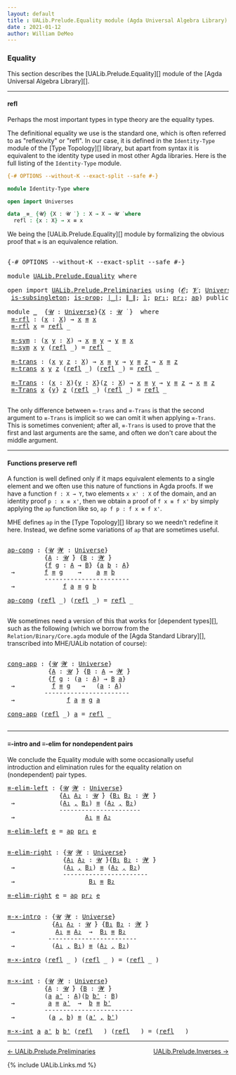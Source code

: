 ```yaml
---
layout: default
title : UALib.Prelude.Equality module (Agda Universal Algebra Library)
date : 2021-01-12
author: William DeMeo
---
```


### <a id="equality">Equality</a>

This section describes the [UALib.Prelude.Equality][] module of the [Agda Universal Algebra Library][].

-----------------------

#### <a id="refl">refl</a>

Perhaps the most important types in type theory are the equality types.

The definitional equality we use is the standard one, which is often referred to as "reflexivity" or "refl". In our case, it is defined in the `Identity-Type` module of the [Type Topology][] library, but apart from syntax it is equivalent to the identity type used in most other Agda libraries.  Here is the full listing of the `Identity-Type` module.

```agda
{-# OPTIONS --without-K --exact-split --safe #-}

module Identity-Type where

open import Universes

data _≡_ {𝓤} {X : 𝓤 ̇ } : X → X → 𝓤 ̇ where
  refl : {x : X} → x ≡ x
```

We being the [UALib.Prelude.Equality][] module by formalizing the obvious proof that `≡` is an equivalence relation.

<pre class="Agda">

<a id="1071" class="Symbol">{-#</a> <a id="1075" class="Keyword">OPTIONS</a> <a id="1083" class="Pragma">--without-K</a> <a id="1095" class="Pragma">--exact-split</a> <a id="1109" class="Pragma">--safe</a> <a id="1116" class="Symbol">#-}</a>

<a id="1121" class="Keyword">module</a> <a id="1128" href="UALib.Prelude.Equality.html" class="Module">UALib.Prelude.Equality</a> <a id="1151" class="Keyword">where</a>

<a id="1158" class="Keyword">open</a> <a id="1163" class="Keyword">import</a> <a id="1170" href="UALib.Prelude.Preliminaries.html" class="Module">UALib.Prelude.Preliminaries</a> <a id="1198" class="Keyword">using</a> <a id="1204" class="Symbol">(</a><a id="1205" href="universes.html#613" class="Generalizable">𝓞</a><a id="1206" class="Symbol">;</a> <a id="1208" href="universes.html#617" class="Generalizable">𝓥</a><a id="1209" class="Symbol">;</a> <a id="1211" href="universes.html#551" class="Postulate">Universe</a><a id="1219" class="Symbol">;</a> <a id="1221" href="universes.html#758" class="Function Operator">_̇</a><a id="1223" class="Symbol">;</a> <a id="1225" href="Agda.Primitive.html#636" class="Primitive Operator">_⊔_</a><a id="1228" class="Symbol">;</a> <a id="1230" href="universes.html#527" class="Primitive">_⁺</a><a id="1232" class="Symbol">;</a> <a id="1234" href="MGS-MLTT.html#4207" class="Datatype Operator">_≡_</a><a id="1237" class="Symbol">;</a> <a id="1239" href="UALib.Prelude.Preliminaries.html#5690" class="InductiveConstructor">refl</a><a id="1243" class="Symbol">;</a> <a id="1245" href="Sigma-Type.html#120" class="Record">Σ</a><a id="1246" class="Symbol">;</a> <a id="1248" href="MGS-MLTT.html#3074" class="Function">-Σ</a><a id="1250" class="Symbol">;</a> <a id="1252" href="MGS-MLTT.html#3515" class="Function Operator">_×_</a><a id="1255" class="Symbol">;</a> <a id="1257" href="MGS-MLTT.html#2929" class="InductiveConstructor Operator">_,_</a><a id="1260" class="Symbol">;</a>
 <a id="1263" href="MGS-Basic-UF.html#743" class="Function">is-subsingleton</a><a id="1278" class="Symbol">;</a> <a id="1280" href="MGS-Basic-UF.html#1827" class="Function">is-prop</a><a id="1287" class="Symbol">;</a> <a id="1289" href="UALib.Prelude.Preliminaries.html#10371" class="Function Operator">∣_∣</a><a id="1292" class="Symbol">;</a> <a id="1294" href="UALib.Prelude.Preliminaries.html#10452" class="Function Operator">∥_∥</a><a id="1297" class="Symbol">;</a> <a id="1299" href="MGS-MLTT.html#408" class="Function">𝟙</a><a id="1300" class="Symbol">;</a> <a id="1302" href="MGS-MLTT.html#2942" class="Function">pr₁</a><a id="1305" class="Symbol">;</a> <a id="1307" href="MGS-MLTT.html#3001" class="Function">pr₂</a><a id="1310" class="Symbol">;</a> <a id="1312" href="MGS-MLTT.html#6613" class="Function">ap</a><a id="1314" class="Symbol">)</a> <a id="1316" class="Keyword">public</a>

<a id="1324" class="Keyword">module</a> <a id="1331" href="UALib.Prelude.Equality.html#1331" class="Module">_</a>  <a id="1334" class="Symbol">{</a><a id="1335" href="UALib.Prelude.Equality.html#1335" class="Bound">𝓤</a> <a id="1337" class="Symbol">:</a> <a id="1339" href="universes.html#551" class="Postulate">Universe</a><a id="1347" class="Symbol">}{</a><a id="1349" href="UALib.Prelude.Equality.html#1349" class="Bound">X</a> <a id="1351" class="Symbol">:</a> <a id="1353" href="UALib.Prelude.Equality.html#1335" class="Bound">𝓤</a> <a id="1355" href="universes.html#758" class="Function Operator">̇</a> <a id="1357" class="Symbol">}</a>  <a id="1360" class="Keyword">where</a>
 <a id="1367" href="UALib.Prelude.Equality.html#1367" class="Function">≡-rfl</a> <a id="1373" class="Symbol">:</a> <a id="1375" class="Symbol">(</a><a id="1376" href="UALib.Prelude.Equality.html#1376" class="Bound">x</a> <a id="1378" class="Symbol">:</a> <a id="1380" href="UALib.Prelude.Equality.html#1349" class="Bound">X</a><a id="1381" class="Symbol">)</a> <a id="1383" class="Symbol">→</a> <a id="1385" href="UALib.Prelude.Equality.html#1376" class="Bound">x</a> <a id="1387" href="MGS-MLTT.html#4207" class="Datatype Operator">≡</a> <a id="1389" href="UALib.Prelude.Equality.html#1376" class="Bound">x</a>
 <a id="1392" href="UALib.Prelude.Equality.html#1367" class="Function">≡-rfl</a> <a id="1398" href="UALib.Prelude.Equality.html#1398" class="Bound">x</a> <a id="1400" class="Symbol">=</a> <a id="1402" href="UALib.Prelude.Preliminaries.html#5690" class="InductiveConstructor">refl</a> <a id="1407" class="Symbol">_</a>

 <a id="1411" href="UALib.Prelude.Equality.html#1411" class="Function">≡-sym</a> <a id="1417" class="Symbol">:</a> <a id="1419" class="Symbol">(</a><a id="1420" href="UALib.Prelude.Equality.html#1420" class="Bound">x</a> <a id="1422" href="UALib.Prelude.Equality.html#1422" class="Bound">y</a> <a id="1424" class="Symbol">:</a> <a id="1426" href="UALib.Prelude.Equality.html#1349" class="Bound">X</a><a id="1427" class="Symbol">)</a> <a id="1429" class="Symbol">→</a> <a id="1431" href="UALib.Prelude.Equality.html#1420" class="Bound">x</a> <a id="1433" href="MGS-MLTT.html#4207" class="Datatype Operator">≡</a> <a id="1435" href="UALib.Prelude.Equality.html#1422" class="Bound">y</a> <a id="1437" class="Symbol">→</a> <a id="1439" href="UALib.Prelude.Equality.html#1422" class="Bound">y</a> <a id="1441" href="MGS-MLTT.html#4207" class="Datatype Operator">≡</a> <a id="1443" href="UALib.Prelude.Equality.html#1420" class="Bound">x</a>
 <a id="1446" href="UALib.Prelude.Equality.html#1411" class="Function">≡-sym</a> <a id="1452" href="UALib.Prelude.Equality.html#1452" class="Bound">x</a> <a id="1454" href="UALib.Prelude.Equality.html#1454" class="Bound">y</a> <a id="1456" class="Symbol">(</a><a id="1457" href="UALib.Prelude.Preliminaries.html#5690" class="InductiveConstructor">refl</a> <a id="1462" class="Symbol">_)</a> <a id="1465" class="Symbol">=</a> <a id="1467" href="UALib.Prelude.Preliminaries.html#5690" class="InductiveConstructor">refl</a> <a id="1472" class="Symbol">_</a>

 <a id="1476" href="UALib.Prelude.Equality.html#1476" class="Function">≡-trans</a> <a id="1484" class="Symbol">:</a> <a id="1486" class="Symbol">(</a><a id="1487" href="UALib.Prelude.Equality.html#1487" class="Bound">x</a> <a id="1489" href="UALib.Prelude.Equality.html#1489" class="Bound">y</a> <a id="1491" href="UALib.Prelude.Equality.html#1491" class="Bound">z</a> <a id="1493" class="Symbol">:</a> <a id="1495" href="UALib.Prelude.Equality.html#1349" class="Bound">X</a><a id="1496" class="Symbol">)</a> <a id="1498" class="Symbol">→</a> <a id="1500" href="UALib.Prelude.Equality.html#1487" class="Bound">x</a> <a id="1502" href="MGS-MLTT.html#4207" class="Datatype Operator">≡</a> <a id="1504" href="UALib.Prelude.Equality.html#1489" class="Bound">y</a> <a id="1506" class="Symbol">→</a> <a id="1508" href="UALib.Prelude.Equality.html#1489" class="Bound">y</a> <a id="1510" href="MGS-MLTT.html#4207" class="Datatype Operator">≡</a> <a id="1512" href="UALib.Prelude.Equality.html#1491" class="Bound">z</a> <a id="1514" class="Symbol">→</a> <a id="1516" href="UALib.Prelude.Equality.html#1487" class="Bound">x</a> <a id="1518" href="MGS-MLTT.html#4207" class="Datatype Operator">≡</a> <a id="1520" href="UALib.Prelude.Equality.html#1491" class="Bound">z</a>
 <a id="1523" href="UALib.Prelude.Equality.html#1476" class="Function">≡-trans</a> <a id="1531" href="UALib.Prelude.Equality.html#1531" class="Bound">x</a> <a id="1533" href="UALib.Prelude.Equality.html#1533" class="Bound">y</a> <a id="1535" href="UALib.Prelude.Equality.html#1535" class="Bound">z</a> <a id="1537" class="Symbol">(</a><a id="1538" href="UALib.Prelude.Preliminaries.html#5690" class="InductiveConstructor">refl</a> <a id="1543" class="Symbol">_)</a> <a id="1546" class="Symbol">(</a><a id="1547" href="UALib.Prelude.Preliminaries.html#5690" class="InductiveConstructor">refl</a> <a id="1552" class="Symbol">_)</a> <a id="1555" class="Symbol">=</a> <a id="1557" href="UALib.Prelude.Preliminaries.html#5690" class="InductiveConstructor">refl</a> <a id="1562" class="Symbol">_</a>

 <a id="1566" href="UALib.Prelude.Equality.html#1566" class="Function">≡-Trans</a> <a id="1574" class="Symbol">:</a> <a id="1576" class="Symbol">(</a><a id="1577" href="UALib.Prelude.Equality.html#1577" class="Bound">x</a> <a id="1579" class="Symbol">:</a> <a id="1581" href="UALib.Prelude.Equality.html#1349" class="Bound">X</a><a id="1582" class="Symbol">){</a><a id="1584" href="UALib.Prelude.Equality.html#1584" class="Bound">y</a> <a id="1586" class="Symbol">:</a> <a id="1588" href="UALib.Prelude.Equality.html#1349" class="Bound">X</a><a id="1589" class="Symbol">}(</a><a id="1591" href="UALib.Prelude.Equality.html#1591" class="Bound">z</a> <a id="1593" class="Symbol">:</a> <a id="1595" href="UALib.Prelude.Equality.html#1349" class="Bound">X</a><a id="1596" class="Symbol">)</a> <a id="1598" class="Symbol">→</a> <a id="1600" href="UALib.Prelude.Equality.html#1577" class="Bound">x</a> <a id="1602" href="MGS-MLTT.html#4207" class="Datatype Operator">≡</a> <a id="1604" href="UALib.Prelude.Equality.html#1584" class="Bound">y</a> <a id="1606" class="Symbol">→</a> <a id="1608" href="UALib.Prelude.Equality.html#1584" class="Bound">y</a> <a id="1610" href="MGS-MLTT.html#4207" class="Datatype Operator">≡</a> <a id="1612" href="UALib.Prelude.Equality.html#1591" class="Bound">z</a> <a id="1614" class="Symbol">→</a> <a id="1616" href="UALib.Prelude.Equality.html#1577" class="Bound">x</a> <a id="1618" href="MGS-MLTT.html#4207" class="Datatype Operator">≡</a> <a id="1620" href="UALib.Prelude.Equality.html#1591" class="Bound">z</a>
 <a id="1623" href="UALib.Prelude.Equality.html#1566" class="Function">≡-Trans</a> <a id="1631" href="UALib.Prelude.Equality.html#1631" class="Bound">x</a> <a id="1633" class="Symbol">{</a><a id="1634" href="UALib.Prelude.Equality.html#1634" class="Bound">y</a><a id="1635" class="Symbol">}</a> <a id="1637" href="UALib.Prelude.Equality.html#1637" class="Bound">z</a> <a id="1639" class="Symbol">(</a><a id="1640" href="UALib.Prelude.Preliminaries.html#5690" class="InductiveConstructor">refl</a> <a id="1645" class="Symbol">_)</a> <a id="1648" class="Symbol">(</a><a id="1649" href="UALib.Prelude.Preliminaries.html#5690" class="InductiveConstructor">refl</a> <a id="1654" class="Symbol">_)</a> <a id="1657" class="Symbol">=</a> <a id="1659" href="UALib.Prelude.Preliminaries.html#5690" class="InductiveConstructor">refl</a> <a id="1664" class="Symbol">_</a>

</pre>

The only difference between `≡-trans` and `≡-Trans` is that the second argument to `≡-Trans` is implicit so we can omit it when applying `≡-Trans`.  This is sometimes convenient; after all, `≡-Trans` is used to prove that the first and last arguments are the same, and often we don't care about the middle argument.

------------------------------

#### <a id="functions-preserve-refl">Functions preserve refl</a>

A function is well defined only if it maps equivalent elements to a single element and we often use this nature of functions in Agda proofs.  If we have a function `f : X → Y`, two elements `x x' : X` of the domain, and an identity proof `p : x ≡ x'`, then we obtain a proof of `f x ≡ f x'` by simply applying the `ap` function like so, `ap f p : f x ≡ f x'`.

MHE defines `ap` in the [Type Topology][] library so we needn't redefine it here. Instead, we define some variations of `ap` that are sometimes useful.

<pre class="Agda">

<a id="ap-cong"></a><a id="2622" href="UALib.Prelude.Equality.html#2622" class="Function">ap-cong</a> <a id="2630" class="Symbol">:</a> <a id="2632" class="Symbol">{</a><a id="2633" href="UALib.Prelude.Equality.html#2633" class="Bound">𝓤</a> <a id="2635" href="UALib.Prelude.Equality.html#2635" class="Bound">𝓦</a> <a id="2637" class="Symbol">:</a> <a id="2639" href="universes.html#551" class="Postulate">Universe</a><a id="2647" class="Symbol">}</a>
          <a id="2659" class="Symbol">{</a><a id="2660" href="UALib.Prelude.Equality.html#2660" class="Bound">A</a> <a id="2662" class="Symbol">:</a> <a id="2664" href="UALib.Prelude.Equality.html#2633" class="Bound">𝓤</a> <a id="2666" href="universes.html#758" class="Function Operator">̇</a><a id="2667" class="Symbol">}</a> <a id="2669" class="Symbol">{</a><a id="2670" href="UALib.Prelude.Equality.html#2670" class="Bound">B</a> <a id="2672" class="Symbol">:</a> <a id="2674" href="UALib.Prelude.Equality.html#2635" class="Bound">𝓦</a> <a id="2676" href="universes.html#758" class="Function Operator">̇</a><a id="2677" class="Symbol">}</a>
          <a id="2689" class="Symbol">{</a><a id="2690" href="UALib.Prelude.Equality.html#2690" class="Bound">f</a> <a id="2692" href="UALib.Prelude.Equality.html#2692" class="Bound">g</a> <a id="2694" class="Symbol">:</a> <a id="2696" href="UALib.Prelude.Equality.html#2660" class="Bound">A</a> <a id="2698" class="Symbol">→</a> <a id="2700" href="UALib.Prelude.Equality.html#2670" class="Bound">B</a><a id="2701" class="Symbol">}</a> <a id="2703" class="Symbol">{</a><a id="2704" href="UALib.Prelude.Equality.html#2704" class="Bound">a</a> <a id="2706" href="UALib.Prelude.Equality.html#2706" class="Bound">b</a> <a id="2708" class="Symbol">:</a> <a id="2710" href="UALib.Prelude.Equality.html#2660" class="Bound">A</a><a id="2711" class="Symbol">}</a>
 <a id="2714" class="Symbol">→</a>        <a id="2723" href="UALib.Prelude.Equality.html#2690" class="Bound">f</a> <a id="2725" href="MGS-MLTT.html#4207" class="Datatype Operator">≡</a> <a id="2727" href="UALib.Prelude.Equality.html#2692" class="Bound">g</a>    <a id="2732" class="Symbol">→</a>    <a id="2737" href="UALib.Prelude.Equality.html#2704" class="Bound">a</a> <a id="2739" href="MGS-MLTT.html#4207" class="Datatype Operator">≡</a> <a id="2741" href="UALib.Prelude.Equality.html#2706" class="Bound">b</a>
          <a id="2753" class="Comment">-----------------------</a>
 <a id="2778" class="Symbol">→</a>             <a id="2792" href="UALib.Prelude.Equality.html#2690" class="Bound">f</a> <a id="2794" href="UALib.Prelude.Equality.html#2704" class="Bound">a</a> <a id="2796" href="MGS-MLTT.html#4207" class="Datatype Operator">≡</a> <a id="2798" href="UALib.Prelude.Equality.html#2692" class="Bound">g</a> <a id="2800" href="UALib.Prelude.Equality.html#2706" class="Bound">b</a>

<a id="2803" href="UALib.Prelude.Equality.html#2622" class="Function">ap-cong</a> <a id="2811" class="Symbol">(</a><a id="2812" href="UALib.Prelude.Preliminaries.html#5690" class="InductiveConstructor">refl</a> <a id="2817" class="Symbol">_)</a> <a id="2820" class="Symbol">(</a><a id="2821" href="UALib.Prelude.Preliminaries.html#5690" class="InductiveConstructor">refl</a> <a id="2826" class="Symbol">_)</a> <a id="2829" class="Symbol">=</a> <a id="2831" href="UALib.Prelude.Preliminaries.html#5690" class="InductiveConstructor">refl</a> <a id="2836" class="Symbol">_</a>

</pre>

We sometimes need a version of this that works for [dependent types][], such as the following (which we borrow from the `Relation/Binary/Core.agda` module of the [Agda Standard Library][], transcribed into MHE/UALib notation of course):

<pre class="Agda">

<a id="cong-app"></a><a id="3103" href="UALib.Prelude.Equality.html#3103" class="Function">cong-app</a> <a id="3112" class="Symbol">:</a> <a id="3114" class="Symbol">{</a><a id="3115" href="UALib.Prelude.Equality.html#3115" class="Bound">𝓤</a> <a id="3117" href="UALib.Prelude.Equality.html#3117" class="Bound">𝓦</a> <a id="3119" class="Symbol">:</a> <a id="3121" href="universes.html#551" class="Postulate">Universe</a><a id="3129" class="Symbol">}</a>
           <a id="3142" class="Symbol">{</a><a id="3143" href="UALib.Prelude.Equality.html#3143" class="Bound">A</a> <a id="3145" class="Symbol">:</a> <a id="3147" href="UALib.Prelude.Equality.html#3115" class="Bound">𝓤</a> <a id="3149" href="universes.html#758" class="Function Operator">̇</a><a id="3150" class="Symbol">}</a> <a id="3152" class="Symbol">{</a><a id="3153" href="UALib.Prelude.Equality.html#3153" class="Bound">B</a> <a id="3155" class="Symbol">:</a> <a id="3157" href="UALib.Prelude.Equality.html#3143" class="Bound">A</a> <a id="3159" class="Symbol">→</a> <a id="3161" href="UALib.Prelude.Equality.html#3117" class="Bound">𝓦</a> <a id="3163" href="universes.html#758" class="Function Operator">̇</a><a id="3164" class="Symbol">}</a>
           <a id="3177" class="Symbol">{</a><a id="3178" href="UALib.Prelude.Equality.html#3178" class="Bound">f</a> <a id="3180" href="UALib.Prelude.Equality.html#3180" class="Bound">g</a> <a id="3182" class="Symbol">:</a> <a id="3184" class="Symbol">(</a><a id="3185" href="UALib.Prelude.Equality.html#3185" class="Bound">a</a> <a id="3187" class="Symbol">:</a> <a id="3189" href="UALib.Prelude.Equality.html#3143" class="Bound">A</a><a id="3190" class="Symbol">)</a> <a id="3192" class="Symbol">→</a> <a id="3194" href="UALib.Prelude.Equality.html#3153" class="Bound">B</a> <a id="3196" href="UALib.Prelude.Equality.html#3185" class="Bound">a</a><a id="3197" class="Symbol">}</a>
 <a id="3200" class="Symbol">→</a>          <a id="3211" href="UALib.Prelude.Equality.html#3178" class="Bound">f</a> <a id="3213" href="MGS-MLTT.html#4207" class="Datatype Operator">≡</a> <a id="3215" href="UALib.Prelude.Equality.html#3180" class="Bound">g</a>   <a id="3219" class="Symbol">→</a>   <a id="3223" class="Symbol">(</a><a id="3224" href="UALib.Prelude.Equality.html#3224" class="Bound">a</a> <a id="3226" class="Symbol">:</a> <a id="3228" href="UALib.Prelude.Equality.html#3143" class="Bound">A</a><a id="3229" class="Symbol">)</a>
          <a id="3241" class="Comment">-----------------------</a>
 <a id="3266" class="Symbol">→</a>              <a id="3281" href="UALib.Prelude.Equality.html#3178" class="Bound">f</a> <a id="3283" href="UALib.Prelude.Equality.html#3224" class="Bound">a</a> <a id="3285" href="MGS-MLTT.html#4207" class="Datatype Operator">≡</a> <a id="3287" href="UALib.Prelude.Equality.html#3180" class="Bound">g</a> <a id="3289" href="UALib.Prelude.Equality.html#3224" class="Bound">a</a>

<a id="3292" href="UALib.Prelude.Equality.html#3103" class="Function">cong-app</a> <a id="3301" class="Symbol">(</a><a id="3302" href="UALib.Prelude.Preliminaries.html#5690" class="InductiveConstructor">refl</a> <a id="3307" class="Symbol">_)</a> <a id="3310" href="UALib.Prelude.Equality.html#3310" class="Bound">a</a> <a id="3312" class="Symbol">=</a> <a id="3314" href="UALib.Prelude.Preliminaries.html#5690" class="InductiveConstructor">refl</a> <a id="3319" class="Symbol">_</a>

</pre>

-----------------------------------

#### <a id="≡-intro-and-≡-elim-for-nondependent-pairs">≡-intro and ≡-elim for nondependent pairs</a>

We conclude the Equality module with some occasionally useful introduction and elimination rules for the equality relation on (nondependent) pair types.

<pre class="Agda">
<a id="≡-elim-left"></a><a id="3640" href="UALib.Prelude.Equality.html#3640" class="Function">≡-elim-left</a> <a id="3652" class="Symbol">:</a> <a id="3654" class="Symbol">{</a><a id="3655" href="UALib.Prelude.Equality.html#3655" class="Bound">𝓤</a> <a id="3657" href="UALib.Prelude.Equality.html#3657" class="Bound">𝓦</a> <a id="3659" class="Symbol">:</a> <a id="3661" href="universes.html#551" class="Postulate">Universe</a><a id="3669" class="Symbol">}</a>
              <a id="3685" class="Symbol">{</a><a id="3686" href="UALib.Prelude.Equality.html#3686" class="Bound">A₁</a> <a id="3689" href="UALib.Prelude.Equality.html#3689" class="Bound">A₂</a> <a id="3692" class="Symbol">:</a> <a id="3694" href="UALib.Prelude.Equality.html#3655" class="Bound">𝓤</a> <a id="3696" href="universes.html#758" class="Function Operator">̇</a><a id="3697" class="Symbol">}</a> <a id="3699" class="Symbol">{</a><a id="3700" href="UALib.Prelude.Equality.html#3700" class="Bound">B₁</a> <a id="3703" href="UALib.Prelude.Equality.html#3703" class="Bound">B₂</a> <a id="3706" class="Symbol">:</a> <a id="3708" href="UALib.Prelude.Equality.html#3657" class="Bound">𝓦</a> <a id="3710" href="universes.html#758" class="Function Operator">̇</a><a id="3711" class="Symbol">}</a>
 <a id="3714" class="Symbol">→</a>            <a id="3727" class="Symbol">(</a><a id="3728" href="UALib.Prelude.Equality.html#3686" class="Bound">A₁</a> <a id="3731" href="MGS-MLTT.html#2929" class="InductiveConstructor Operator">,</a> <a id="3733" href="UALib.Prelude.Equality.html#3700" class="Bound">B₁</a><a id="3735" class="Symbol">)</a> <a id="3737" href="MGS-MLTT.html#4207" class="Datatype Operator">≡</a> <a id="3739" class="Symbol">(</a><a id="3740" href="UALib.Prelude.Equality.html#3689" class="Bound">A₂</a> <a id="3743" href="MGS-MLTT.html#2929" class="InductiveConstructor Operator">,</a> <a id="3745" href="UALib.Prelude.Equality.html#3703" class="Bound">B₂</a><a id="3747" class="Symbol">)</a>
              <a id="3763" class="Comment">----------------------</a>
 <a id="3787" class="Symbol">→</a>                   <a id="3807" href="UALib.Prelude.Equality.html#3686" class="Bound">A₁</a> <a id="3810" href="MGS-MLTT.html#4207" class="Datatype Operator">≡</a> <a id="3812" href="UALib.Prelude.Equality.html#3689" class="Bound">A₂</a>

<a id="3816" href="UALib.Prelude.Equality.html#3640" class="Function">≡-elim-left</a> <a id="3828" href="UALib.Prelude.Equality.html#3828" class="Bound">e</a> <a id="3830" class="Symbol">=</a> <a id="3832" href="MGS-MLTT.html#6613" class="Function">ap</a> <a id="3835" href="MGS-MLTT.html#2942" class="Function">pr₁</a> <a id="3839" href="UALib.Prelude.Equality.html#3828" class="Bound">e</a>


<a id="≡-elim-right"></a><a id="3843" href="UALib.Prelude.Equality.html#3843" class="Function">≡-elim-right</a> <a id="3856" class="Symbol">:</a> <a id="3858" class="Symbol">{</a><a id="3859" href="UALib.Prelude.Equality.html#3859" class="Bound">𝓤</a> <a id="3861" href="UALib.Prelude.Equality.html#3861" class="Bound">𝓦</a> <a id="3863" class="Symbol">:</a> <a id="3865" href="universes.html#551" class="Postulate">Universe</a><a id="3873" class="Symbol">}</a>
               <a id="3890" class="Symbol">{</a><a id="3891" href="UALib.Prelude.Equality.html#3891" class="Bound">A₁</a> <a id="3894" href="UALib.Prelude.Equality.html#3894" class="Bound">A₂</a> <a id="3897" class="Symbol">:</a> <a id="3899" href="UALib.Prelude.Equality.html#3859" class="Bound">𝓤</a> <a id="3901" href="universes.html#758" class="Function Operator">̇</a><a id="3902" class="Symbol">}{</a><a id="3904" href="UALib.Prelude.Equality.html#3904" class="Bound">B₁</a> <a id="3907" href="UALib.Prelude.Equality.html#3907" class="Bound">B₂</a> <a id="3910" class="Symbol">:</a> <a id="3912" href="UALib.Prelude.Equality.html#3861" class="Bound">𝓦</a> <a id="3914" href="universes.html#758" class="Function Operator">̇</a><a id="3915" class="Symbol">}</a>
 <a id="3918" class="Symbol">→</a>             <a id="3932" class="Symbol">(</a><a id="3933" href="UALib.Prelude.Equality.html#3891" class="Bound">A₁</a> <a id="3936" href="MGS-MLTT.html#2929" class="InductiveConstructor Operator">,</a> <a id="3938" href="UALib.Prelude.Equality.html#3904" class="Bound">B₁</a><a id="3940" class="Symbol">)</a> <a id="3942" href="MGS-MLTT.html#4207" class="Datatype Operator">≡</a> <a id="3944" class="Symbol">(</a><a id="3945" href="UALib.Prelude.Equality.html#3894" class="Bound">A₂</a> <a id="3948" href="MGS-MLTT.html#2929" class="InductiveConstructor Operator">,</a> <a id="3950" href="UALib.Prelude.Equality.html#3907" class="Bound">B₂</a><a id="3952" class="Symbol">)</a>
               <a id="3969" class="Comment">-----------------------</a>
 <a id="3994" class="Symbol">→</a>                    <a id="4015" href="UALib.Prelude.Equality.html#3904" class="Bound">B₁</a> <a id="4018" href="MGS-MLTT.html#4207" class="Datatype Operator">≡</a> <a id="4020" href="UALib.Prelude.Equality.html#3907" class="Bound">B₂</a>

<a id="4024" href="UALib.Prelude.Equality.html#3843" class="Function">≡-elim-right</a> <a id="4037" href="UALib.Prelude.Equality.html#4037" class="Bound">e</a> <a id="4039" class="Symbol">=</a> <a id="4041" href="MGS-MLTT.html#6613" class="Function">ap</a> <a id="4044" href="MGS-MLTT.html#3001" class="Function">pr₂</a> <a id="4048" href="UALib.Prelude.Equality.html#4037" class="Bound">e</a>


<a id="≡-×-intro"></a><a id="4052" href="UALib.Prelude.Equality.html#4052" class="Function">≡-×-intro</a> <a id="4062" class="Symbol">:</a> <a id="4064" class="Symbol">{</a><a id="4065" href="UALib.Prelude.Equality.html#4065" class="Bound">𝓤</a> <a id="4067" href="UALib.Prelude.Equality.html#4067" class="Bound">𝓦</a> <a id="4069" class="Symbol">:</a> <a id="4071" href="universes.html#551" class="Postulate">Universe</a><a id="4079" class="Symbol">}</a>
            <a id="4093" class="Symbol">{</a><a id="4094" href="UALib.Prelude.Equality.html#4094" class="Bound">A₁</a> <a id="4097" href="UALib.Prelude.Equality.html#4097" class="Bound">A₂</a> <a id="4100" class="Symbol">:</a> <a id="4102" href="UALib.Prelude.Equality.html#4065" class="Bound">𝓤</a> <a id="4104" href="universes.html#758" class="Function Operator">̇</a><a id="4105" class="Symbol">}</a> <a id="4107" class="Symbol">{</a><a id="4108" href="UALib.Prelude.Equality.html#4108" class="Bound">B₁</a> <a id="4111" href="UALib.Prelude.Equality.html#4111" class="Bound">B₂</a> <a id="4114" class="Symbol">:</a> <a id="4116" href="UALib.Prelude.Equality.html#4067" class="Bound">𝓦</a> <a id="4118" href="universes.html#758" class="Function Operator">̇</a><a id="4119" class="Symbol">}</a>
 <a id="4122" class="Symbol">→</a>           <a id="4134" href="UALib.Prelude.Equality.html#4094" class="Bound">A₁</a> <a id="4137" href="MGS-MLTT.html#4207" class="Datatype Operator">≡</a> <a id="4139" href="UALib.Prelude.Equality.html#4097" class="Bound">A₂</a>  <a id="4143" class="Symbol">→</a>  <a id="4146" href="UALib.Prelude.Equality.html#4108" class="Bound">B₁</a> <a id="4149" href="MGS-MLTT.html#4207" class="Datatype Operator">≡</a> <a id="4151" href="UALib.Prelude.Equality.html#4111" class="Bound">B₂</a>
           <a id="4165" class="Comment">------------------------</a>
 <a id="4191" class="Symbol">→</a>          <a id="4202" class="Symbol">(</a><a id="4203" href="UALib.Prelude.Equality.html#4094" class="Bound">A₁</a> <a id="4206" href="MGS-MLTT.html#2929" class="InductiveConstructor Operator">,</a> <a id="4208" href="UALib.Prelude.Equality.html#4108" class="Bound">B₁</a><a id="4210" class="Symbol">)</a> <a id="4212" href="MGS-MLTT.html#4207" class="Datatype Operator">≡</a> <a id="4214" class="Symbol">(</a><a id="4215" href="UALib.Prelude.Equality.html#4097" class="Bound">A₂</a> <a id="4218" href="MGS-MLTT.html#2929" class="InductiveConstructor Operator">,</a> <a id="4220" href="UALib.Prelude.Equality.html#4111" class="Bound">B₂</a><a id="4222" class="Symbol">)</a>

<a id="4225" href="UALib.Prelude.Equality.html#4052" class="Function">≡-×-intro</a> <a id="4235" class="Symbol">(</a><a id="4236" href="UALib.Prelude.Preliminaries.html#5690" class="InductiveConstructor">refl</a> <a id="4241" class="Symbol">_</a> <a id="4243" class="Symbol">)</a> <a id="4245" class="Symbol">(</a><a id="4246" href="UALib.Prelude.Preliminaries.html#5690" class="InductiveConstructor">refl</a> <a id="4251" class="Symbol">_</a> <a id="4253" class="Symbol">)</a> <a id="4255" class="Symbol">=</a> <a id="4257" class="Symbol">(</a><a id="4258" href="UALib.Prelude.Preliminaries.html#5690" class="InductiveConstructor">refl</a> <a id="4263" class="Symbol">_</a> <a id="4265" class="Symbol">)</a>


<a id="≡-×-int"></a><a id="4269" href="UALib.Prelude.Equality.html#4269" class="Function">≡-×-int</a> <a id="4277" class="Symbol">:</a> <a id="4279" class="Symbol">{</a><a id="4280" href="UALib.Prelude.Equality.html#4280" class="Bound">𝓤</a> <a id="4282" href="UALib.Prelude.Equality.html#4282" class="Bound">𝓦</a> <a id="4284" class="Symbol">:</a> <a id="4286" href="universes.html#551" class="Postulate">Universe</a><a id="4294" class="Symbol">}</a>
          <a id="4306" class="Symbol">{</a><a id="4307" href="UALib.Prelude.Equality.html#4307" class="Bound">A</a> <a id="4309" class="Symbol">:</a> <a id="4311" href="UALib.Prelude.Equality.html#4280" class="Bound">𝓤</a> <a id="4313" href="universes.html#758" class="Function Operator">̇</a><a id="4314" class="Symbol">}</a> <a id="4316" class="Symbol">{</a><a id="4317" href="UALib.Prelude.Equality.html#4317" class="Bound">B</a> <a id="4319" class="Symbol">:</a> <a id="4321" href="UALib.Prelude.Equality.html#4282" class="Bound">𝓦</a> <a id="4323" href="universes.html#758" class="Function Operator">̇</a><a id="4324" class="Symbol">}</a>
          <a id="4336" class="Symbol">(</a><a id="4337" href="UALib.Prelude.Equality.html#4337" class="Bound">a</a> <a id="4339" href="UALib.Prelude.Equality.html#4339" class="Bound">a&#39;</a> <a id="4342" class="Symbol">:</a> <a id="4344" href="UALib.Prelude.Equality.html#4307" class="Bound">A</a><a id="4345" class="Symbol">)(</a><a id="4347" href="UALib.Prelude.Equality.html#4347" class="Bound">b</a> <a id="4349" href="UALib.Prelude.Equality.html#4349" class="Bound">b&#39;</a> <a id="4352" class="Symbol">:</a> <a id="4354" href="UALib.Prelude.Equality.html#4317" class="Bound">B</a><a id="4355" class="Symbol">)</a>
 <a id="4358" class="Symbol">→</a>         <a id="4368" href="UALib.Prelude.Equality.html#4337" class="Bound">a</a> <a id="4370" href="MGS-MLTT.html#4207" class="Datatype Operator">≡</a> <a id="4372" href="UALib.Prelude.Equality.html#4339" class="Bound">a&#39;</a>  <a id="4376" class="Symbol">→</a>  <a id="4379" href="UALib.Prelude.Equality.html#4347" class="Bound">b</a> <a id="4381" href="MGS-MLTT.html#4207" class="Datatype Operator">≡</a> <a id="4383" href="UALib.Prelude.Equality.html#4349" class="Bound">b&#39;</a>
          <a id="4396" class="Comment">------------------------</a>
 <a id="4422" class="Symbol">→</a>         <a id="4432" class="Symbol">(</a><a id="4433" href="UALib.Prelude.Equality.html#4337" class="Bound">a</a> <a id="4435" href="MGS-MLTT.html#2929" class="InductiveConstructor Operator">,</a> <a id="4437" href="UALib.Prelude.Equality.html#4347" class="Bound">b</a><a id="4438" class="Symbol">)</a> <a id="4440" href="MGS-MLTT.html#4207" class="Datatype Operator">≡</a> <a id="4442" class="Symbol">(</a><a id="4443" href="UALib.Prelude.Equality.html#4339" class="Bound">a&#39;</a> <a id="4446" href="MGS-MLTT.html#2929" class="InductiveConstructor Operator">,</a> <a id="4448" href="UALib.Prelude.Equality.html#4349" class="Bound">b&#39;</a><a id="4450" class="Symbol">)</a>

<a id="4453" href="UALib.Prelude.Equality.html#4269" class="Function">≡-×-int</a> <a id="4461" href="UALib.Prelude.Equality.html#4461" class="Bound">a</a> <a id="4463" href="UALib.Prelude.Equality.html#4463" class="Bound">a&#39;</a> <a id="4466" href="UALib.Prelude.Equality.html#4466" class="Bound">b</a> <a id="4468" href="UALib.Prelude.Equality.html#4468" class="Bound">b&#39;</a> <a id="4471" class="Symbol">(</a><a id="4472" href="UALib.Prelude.Preliminaries.html#5690" class="InductiveConstructor">refl</a> <a id="4477" class="Symbol">_</a> <a id="4479" class="Symbol">)</a> <a id="4481" class="Symbol">(</a><a id="4482" href="UALib.Prelude.Preliminaries.html#5690" class="InductiveConstructor">refl</a> <a id="4487" class="Symbol">_</a> <a id="4489" class="Symbol">)</a> <a id="4491" class="Symbol">=</a> <a id="4493" class="Symbol">(</a><a id="4494" href="UALib.Prelude.Preliminaries.html#5690" class="InductiveConstructor">refl</a> <a id="4499" class="Symbol">_</a> <a id="4501" class="Symbol">)</a>
</pre>

-------------------------------------

[← UALib.Prelude.Preliminaries ](UALib.Prelude.Preliminaries.html)
<span style="float:right;">[UALib.Prelude.Inverses →](UALib.Prelude.Inverses.html)</span>

{% include UALib.Links.md %}
